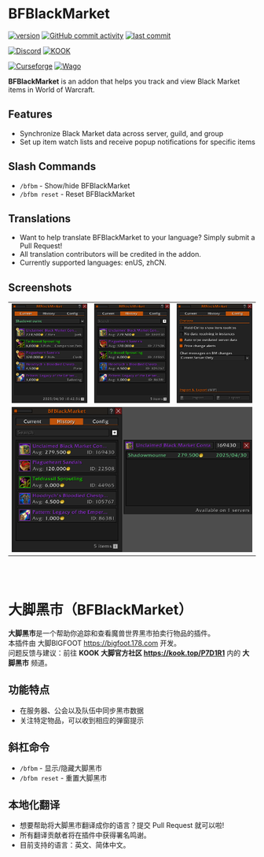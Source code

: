 # BFBlackMarket

[![version](https://img.shields.io/github/v/release/BigFootTeam/BFBlackMarket)](https://github.com/BigFootTeam/BFBlackMarket/releases)
[![GitHub commit activity](https://img.shields.io/github/commit-activity/m/BigFootTeam/BFBlackMarket)](https://github.com/BigFootTeam/BFBlackMarket/commits/main)
[![last commit](https://img.shields.io/github/last-commit/BigFootTeam/BFBlackMarket)](https://github.com/BigFootTeam/BFBlackMarket/commits/main)

[![Discord](https://img.shields.io/discord/1122747237546610760?label=Discord&color=5865F2)](https://discord.gg/9PSe3fKQGJ)
[![KOOK](https://img.shields.io/badge/KOOK-87eb00)](https://kook.top/P7D1R1)

[![Curseforge](https://img.shields.io/curseforge/dt/1255151?label=CurseForge&color=F16436)](https://www.curseforge.com/wow/addons/bfblackmarket)
[![Wago](https://img.shields.io/badge/Wago-BFBlackMarket-ad1319)](https://addons.wago.io/addons/bfblackmarket)

**BFBlackMarket** is an addon that helps you track and view Black Market items in World of Warcraft.

## Features

- Synchronize Black Market data across server, guild, and group
- Set up item watch lists and receive popup notifications for specific items

## Slash Commands

- `/bfbm` - Show/hide BFBlackMarket
- `/bfbm reset` - Reset BFBlackMarket

## Translations

- Want to help translate BFBlackMarket to your language? Simply submit a Pull Request!
- All translation contributors will be credited in the addon.
- Currently supported languages: enUS, zhCN.

## Screenshots

<table>
  <tr>
    <td><img src="https://raw.githubusercontent.com/BigFootTeam/BFBlackMarket/refs/heads/main/.screenshots/BFBM_1.png" alt="Screenshot 1"/></td>
    <td><img src="https://raw.githubusercontent.com/BigFootTeam/BFBlackMarket/refs/heads/main/.screenshots/BFBM_2.png" alt="Screenshot 2"/></td>
    <td><img src="https://raw.githubusercontent.com/BigFootTeam/BFBlackMarket/refs/heads/main/.screenshots/BFBM_4.png" alt="Screenshot 4"/></td>
  </tr>
  <tr>
    <td colspan="3" align="center"><img src="https://raw.githubusercontent.com/BigFootTeam/BFBlackMarket/refs/heads/main/.screenshots/BFBM_3.png" alt="Screenshot 3"/></td>
  </tr>
</table>

</br>
</br>

# 大脚黑市（BFBlackMarket）

**大脚黑市**是一个帮助你追踪和查看魔兽世界黑市拍卖行物品的插件。  
本插件由 大脚BIGFOOT https://bigfoot.178.com 开发。  
问题反馈与建议：前往 **KOOK 大脚官方社区 https://kook.top/P7D1R1** 内的 **大脚黑市** 频道。

## 功能特点

- 在服务器、公会以及队伍中同步黑市数据
- 关注特定物品，可以收到相应的弹窗提示

## 斜杠命令

- `/bfbm` - 显示/隐藏大脚黑市
- `/bfbm reset` - 重置大脚黑市

## 本地化翻译

- 想要帮助将大脚黑市翻译成你的语言？提交 Pull Request 就可以啦!
- 所有翻译贡献者将在插件中获得署名鸣谢。
- 目前支持的语言：英文、简体中文。